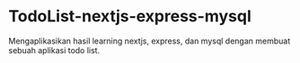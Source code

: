 # TodoList-nextjs-express-mysql
Mengaplikasikan hasil learning nextjs, express, dan mysql dengan membuat sebuah aplikasi todo list.
